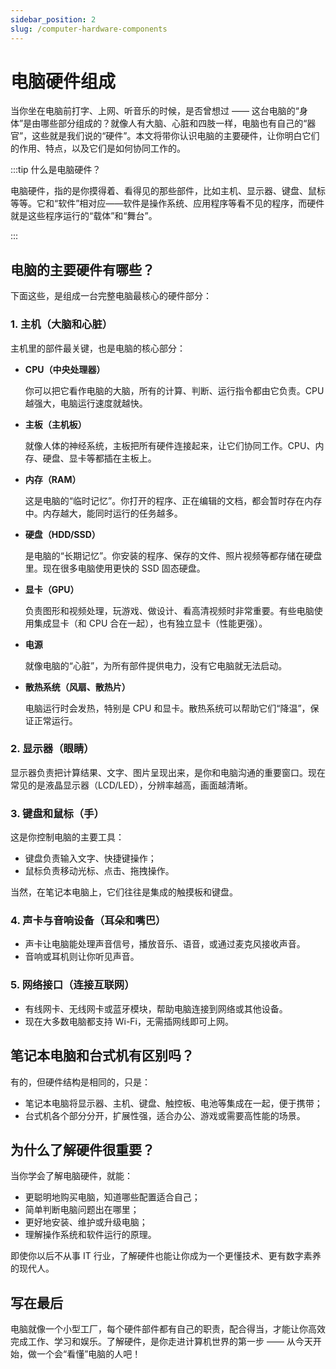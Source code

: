 ```yaml
---
sidebar_position: 2
slug: /computer-hardware-components
---
```


# 电脑硬件组成

当你坐在电脑前打字、上网、听音乐的时候，是否曾想过 —— 这台电脑的“身体”是由哪些部分组成的？就像人有大脑、心脏和四肢一样，电脑也有自己的“器官”，这些就是我们说的“硬件”。本文将带你认识电脑的主要硬件，让你明白它们的作用、特点，以及它们是如何协同工作的。



:::tip 什么是电脑硬件？

电脑硬件，指的是你摸得着、看得见的那些部件，比如主机、显示器、键盘、鼠标等等。它和“软件”相对应——软件是操作系统、应用程序等看不见的程序，而硬件就是这些程序运行的“载体”和“舞台”。

:::



## 电脑的主要硬件有哪些？

下面这些，是组成一台完整电脑最核心的硬件部分：

### 1. 主机（大脑和心脏）

主机里的部件最关键，也是电脑的核心部分：

- **CPU（中央处理器）**

  你可以把它看作电脑的大脑，所有的计算、判断、运行指令都由它负责。CPU 越强大，电脑运行速度就越快。

- **主板（主机板）**

  就像人体的神经系统，主板把所有硬件连接起来，让它们协同工作。CPU、内存、硬盘、显卡等都插在主板上。

- **内存（RAM）**

  这是电脑的“临时记忆”。你打开的程序、正在编辑的文档，都会暂时存在内存中。内存越大，能同时运行的任务越多。

- **硬盘（HDD/SSD）**

  是电脑的“长期记忆”。你安装的程序、保存的文件、照片视频等都存储在硬盘里。现在很多电脑使用更快的 SSD 固态硬盘。

- **显卡（GPU）**

  负责图形和视频处理，玩游戏、做设计、看高清视频时非常重要。有些电脑使用集成显卡（和 CPU 合在一起），也有独立显卡（性能更强）。

- **电源**

  就像电脑的“心脏”，为所有部件提供电力，没有它电脑就无法启动。

- **散热系统（风扇、散热片）**

  电脑运行时会发热，特别是 CPU 和显卡。散热系统可以帮助它们“降温”，保证正常运行。

### 2. 显示器（眼睛）

显示器负责把计算结果、文字、图片呈现出来，是你和电脑沟通的重要窗口。现在常见的是液晶显示器（LCD/LED），分辨率越高，画面越清晰。

### 3. 键盘和鼠标（手）

这是你控制电脑的主要工具：

- 键盘负责输入文字、快捷键操作；
- 鼠标负责移动光标、点击、拖拽操作。

当然，在笔记本电脑上，它们往往是集成的触摸板和键盘。

### 4. 声卡与音响设备（耳朵和嘴巴）

- 声卡让电脑能处理声音信号，播放音乐、语音，或通过麦克风接收声音。
- 音响或耳机则让你听见声音。

### 5. 网络接口（连接互联网）

- 有线网卡、无线网卡或蓝牙模块，帮助电脑连接到网络或其他设备。
- 现在大多数电脑都支持 Wi-Fi，无需插网线即可上网。



## 笔记本电脑和台式机有区别吗？

有的，但硬件结构是相同的，只是：

- 笔记本电脑将显示器、主机、键盘、触控板、电池等集成在一起，便于携带；
- 台式机各个部分分开，扩展性强，适合办公、游戏或需要高性能的场景。



## 为什么了解硬件很重要？

当你学会了解电脑硬件，就能：

- 更聪明地购买电脑，知道哪些配置适合自己；
- 简单判断电脑问题出在哪里；
- 更好地安装、维护或升级电脑；
- 理解操作系统和软件运行的原理。

即使你以后不从事 IT 行业，了解硬件也能让你成为一个更懂技术、更有数字素养的现代人。



## 写在最后

电脑就像一个小型工厂，每个硬件部件都有自己的职责，配合得当，才能让你高效完成工作、学习和娱乐。了解硬件，是你走进计算机世界的第一步 —— 从今天开始，做一个会“看懂”电脑的人吧！
